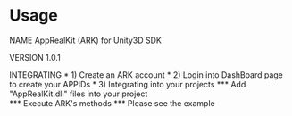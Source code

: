 Usage
=====
NAME
        AppRealKit (ARK) for Unity3D SDK

VERSION
        1.0.1

INTEGRATING
	* 1) Create an ARK account
	* 2) Login into DashBoard page to create your APPIDs
	* 3) Integrating into your projects
        	*** Add "AppRealKit.dll" files into your project     
        	*** Execute ARK's methods
        	*** Please see the example